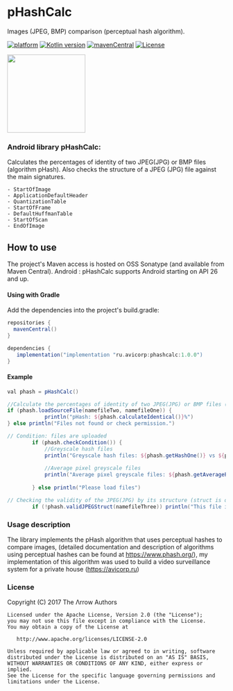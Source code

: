 # pHashCalc
Images (JPEG, BMP) comparison (perceptual hash algorithm).

[![platform](https://img.shields.io/badge/platform-Android-yellow.svg)](https://www.android.com)
[![Kotlin version](https://img.shields.io/badge/Kotlin-1.7.20-blue)]([https://kotlinlang.org/docs/whatsnew16.html](https://kotlinlang.org/docs/whatsnew1720.html))
[![mavenCentral](https://img.shields.io/badge/Download-v1.0.0-red)](https://search.maven.org/search?q=ru.avicorp.phashcalc)
[![License](https://img.shields.io/badge/License-Apache%202.0-blue.svg)](https://www.apache.org/licenses/LICENSE-2.0)


<img align="center" src="https://github.com/avbase/pHashCalc/blob/main/phashResult.gif" height="180" style="max-width: 50%; display: inline-block;" data-target="animated-image.originalImage">




### Android library pHashCalc: 

Сalculates the percentages of identity of two JPEG(JPG) or BMP files (algorithm pHash).
Also checks the structure of a JPEG (JPG) file against the main signatures.

    - StartOfImage
    - ApplicationDefaultHeader
    - QuantizationTable
    - StartOfFrame
    - DefaultHuffmanTable
    - StartOfScan
    - EndOfImage


## How to use

The project's Maven access is hosted on OSS Sonatype (and available from Maven Central).
Android : pHashCalc supports Android starting on API 26 and up.

#### Using with Gradle

Add the dependencies into the project's build.gradle:
```groovy
repositories {
  mavenCentral()
}

dependencies {
   implementation("implementation "ru.avicorp:phashcalc:1.0.0")
}
```

#### Example

```groovy
val phash = pHashCalc()

//Сalculate the percentages of identity of two JPEG(JPG) or BMP files (algorithm pHash)
if (phash.loadSourceFile(namefileTwo, namefileOne)) {
            println("pHash: ${phash.calculateIdentical()}%")
} else println("Files not found or check permission.")

// Condition: files are uploaded
        if (phash.checkCondition()) {
            //Greyscale hash files
            println("Greyscale hash files: ${phash.getHashOne()} vs ${phash.getHashTwo()}")
            
            //Average pixel greyscale files
            println("Average pixel greyscale files: ${phash.getAveragePixelOne()} vs  ${phash.getAveragePixelTwo()}")
            
        } else println("Please load files")

// Checking the validity of the JPEG(JPG) by its structure (struct is displayed in the log)
        if (!phash.validJPEGStruct(namefileThree)) println("This file is not JPEG(JPG)")

```
### Usage description

The library implements the pHash algorithm that uses perceptual hashes to compare images, (detailed documentation and description of algorithms using perceptual
hashes can be found at https://www.phash.org/), my implementation of this algorithm was used to build a video surveillance system for a private house (https://avicorp.ru)



### License

 Copyright (C) 2017 The Λrrow Authors

    Licensed under the Apache License, Version 2.0 (the "License");
    you may not use this file except in compliance with the License.
    You may obtain a copy of the License at

       http://www.apache.org/licenses/LICENSE-2.0

    Unless required by applicable law or agreed to in writing, software
    distributed under the License is distributed on an "AS IS" BASIS,
    WITHOUT WARRANTIES OR CONDITIONS OF ANY KIND, either express or implied.
    See the License for the specific language governing permissions and
    limitations under the License.
